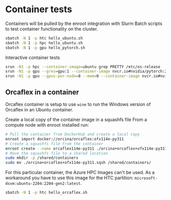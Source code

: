 # Container tests
Containers will be pulled by the enroot integration with Slurm
Batch scripts to test container functionality on the cluster. 

```bash
sbatch -N 1 -p htc hello_ubuntu.sh
sbatch -N 1 -p hpc hello_ubuntu.sh
sbatch -N 1 -p gpu hello_pytorch.sh
```

Interactive container tests

```bash
srun -N1 -p hpc --container-image=ubuntu grep PRETTY /etc/os-release
srun -N1 -p gpu --gres=gpu:1 --container-image nvcr.io#nvidia/pytorch:24.03-py3 python -c 'import torch ; print(torch.__version__)'
srun -N1 -p gpu --gpus-per-node=8 --mem=0 --container-image nvcr.io#nvidia/pytorch:24.03-py3 --pty bash
``` 

## Orcaflex in a container
Orcaflex container is setup to use `wine` to run the Windows version of Orcaflex in an Ubuntu container.

Create a local copy of the container image in a squashfs file
From a compute node with enroot installed run:
```bash
# Pull the container from DockerHub and create a local copy
enroot import docker://orcina/orcaflex:ofx114e-py311
# Create a squashfs file from the container
enroot create --name orcaflex114e-py311 ./orcina+orcaflex+ofx114e-py311.sqsh
# Move the squashfs file to a shared location
sudo mkdir -p /shared/containers
sudo mv ./orcina+orcaflex+ofx114e-py311.sqsh /shared/containers/
```

For this particular container, the Azure HPC Images can't be used. As a workaround you have to use this image for the HTC partition: `microsoft-dsvm:ubuntu-2204:2204-gen2:latest`.

```bash
sbatch -N 1 -p htc hello_orcaflex.sh
```
